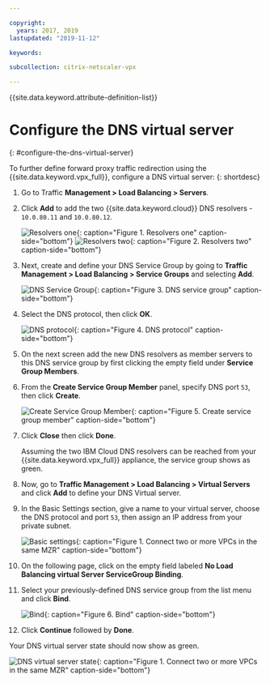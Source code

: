 ```yaml
---

copyright:
  years: 2017, 2019
lastupdated: "2019-11-12"

keywords:

subcollection: citrix-netscaler-vpx

---
```


{{site.data.keyword.attribute-definition-list}}

# Configure the DNS virtual server
{: #configure-the-dns-virtual-server}

To further define forward proxy traffic redirection using the {{site.data.keyword.vpx_full}}, configure a DNS virtual server:
{: shortdesc}

1. Go to Traffic **Management > Load Balancing > Servers**.
2. Click **Add** to add the two {{site.data.keyword.cloud}} DNS resolvers - `10.0.80.11` and `10.0.80.12`.

    ![Resolvers one](images/fp5.png){: caption="Figure 1. Resolvers one" caption-side="bottom"}
    ![Resolvers two](images/fp5b.png){: caption="Figure 2. Resolvers two" caption-side="bottom"}

3. Next, create and define your DNS Service Group by going to **Traffic Management > Load Balancing > Service Groups** and selecting **Add**.

    ![DNS Service Group](images/fp6.png){: caption="Figure 3. DNS service group" caption-side="bottom"}

4. Select the DNS protocol, then click **OK**.

    ![DNS protocol](images/fp7.png){: caption="Figure 4. DNS protocol" caption-side="bottom"}

5. On the next screen add the new DNS resolvers as member servers to this DNS service group by first clicking the empty field under **Service Group Members**.

6. From the **Create Service Group Member** panel, specify DNS port `53`, then click **Create**.

    ![Create Service Group Member](images/fp8.png){: caption="Figure 5. Create service group member" caption-side="bottom"}

7. Click **Close** then click **Done**.

    Assuming the two IBM Cloud DNS resolvers can be reached from your {{site.data.keyword.vpx_full}} appliance, the service group shows as green.

8. Now, go to **Traffic Management > Load Balancing > Virtual Servers** and click **Add** to define your DNS Virtual server.
9. In the Basic Settings section, give a name to your virtual server, choose the DNS protocol and port `53`, then assign an IP address from your private subnet.

    ![Basic settings](images/fp9.png){: caption="Figure 1. Connect two or more VPCs in the same MZR" caption-side="bottom"}

10. On the following page, click on the empty field labeled **No Load Balancing virtual Server ServiceGroup Binding**.
11. Select your previously-defined DNS service group from the list menu and click **Bind**.  

    ![Bind](images/fp10.png){: caption="Figure 6. Bind" caption-side="bottom"}

12. Click **Continue** followed by **Done**.

Your DNS virtual server state should now show as green.

   ![DNS virtual server state](images/fp11.png){: caption="Figure 1. Connect two or more VPCs in the same MZR" caption-side="bottom"}

